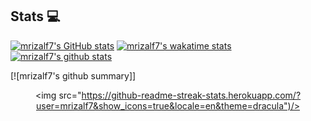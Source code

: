 <!-- - 👋 Hi, I’m @mrizalf7
- 👀 I’m interested in Android, Data Science, Machine Learning, and Deep Learning
- 🌱 I’m currently learning Android, Data Science, Machine Learning, and Deep Learning -->


## Stats 💻

[![mrizalf7's GitHub stats](https://github-readme-stats.vercel.app/api?username=mrizalf7&show_icons=true&theme=dracula)](https://github.com/anuraghazra/github-readme-stats)
[![mrizalf7's wakatime stats](https://github-readme-stats.vercel.app/api/wakatime?username=mrizalf7&show_icons=true&theme=dracula)](https://github.com/anuraghazra/github-readme-stats)
[![mrizalf7's github stats](https://github-readme-stats.vercel.app/api/top-langs/?username=mrizalf7&show_icons=true&count_private=true&theme=dracula&layout=compact)](https://github.com/anuraghazra/github-readme-stats)
<!-- [![mrizalf7's github summary]( ) ]  -->
[![mrizalf7's github summary]]<p align='center'><img src="https://github-readme-streak-stats.herokuapp.com/?user=mrizalf7&show_icons=true&locale=en&theme=dracula")/></p>




<!---
mrizalf7/mrizalf7 is a ✨ special ✨ repository because its `README.md` (this file) appears on your GitHub profile.
You can click the Preview link to take a look at your changes.
--->


<!-- <p align="center"> <img src="https://github-readme-stats.vercel.app/api?username=mrizalf7&show_icons=true&locale=en&theme=dracula" /> -->
  




<!-- <p>&nbsp;<img align="center" src="https://github-readme-stats.vercel.app/api?username=mrizalf7&show_icons=true&locale=en"/></p>

<p><img align="center" src="https://github-readme-streak-stats.herokuapp.com/?user=mrizalf7"/></p> -->
